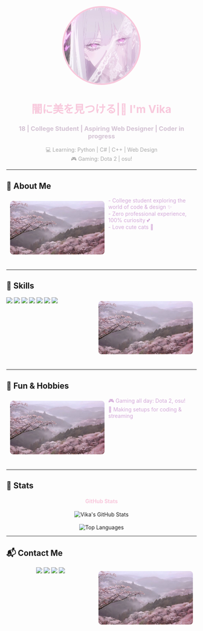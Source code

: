<!-- Аватарка -->
<p align="center">
  <img src="main-photo.jpg" alt="Vika" width="200" style="border-radius:50%; border:4px solid #f8c8dc"/>
</p>

<h1 align="center" style="color:#f8c8dc;"> 闇に美を見つける|🌸 I'm Vika</h1>
<h3 align="center" style="color:#d3c2d3;">18 | College Student | Aspiring Web Designer | Coder in progress</h3>

<p align="center" style="color:#a9a9a9;">
💻 Learning: Python | C# | C++ | Web Design <br>
🎮 Gaming: Dota 2 | osu! <br>
</p>

---

## 🌸 About Me
<img src="image2.jpg" alt="About" width="250" align="left" style="border-radius:8px; margin:10px;"/>
<p style="color:#d3a9d8;">
- College student exploring the world of code & design ✨ <br>
- Zero professional experience, 100% curiosity 💕 <br>
- Love cute cats 🖤 <br>
</p>
<div style="clear:both; margin-bottom:30px;"></div> <!-- Отступ после фото -->

---

## 🖤 Skills
<img src="image2.jpg" alt="Skills" width="250" align="right" style="border-radius:8px; margin:10px;"/>
<p>
  <img src="https://img.shields.io/badge/Python-FFB6C1?style=for-the-badge&logo=python&logoColor=white" />
  <img src="https://img.shields.io/badge/C%23-FFC0CB?style=for-the-badge&logo=c-sharp&logoColor=white" />
  <img src="https://img.shields.io/badge/C++-D8BFD8?style=for-the-badge&logo=c%2B%2B&logoColor=white" />
  <img src="https://img.shields.io/badge/HTML-FFB6C1?style=for-the-badge&logo=html5&logoColor=white" />
  <img src="https://img.shields.io/badge/CSS-D8BFD8?style=for-the-badge&logo=css3&logoColor=white" />
  <img src="https://img.shields.io/badge/JavaScript-FFC0CB?style=for-the-badge&logo=javascript&logoColor=white" />
  <img src="https://img.shields.io/badge/Figma-FFB6C1?style=for-the-badge&logo=figma&logoColor=white" />
</p>
<div style="clear:both; margin-bottom:30px;"></div> <!-- Отступ после фото -->

---

## 🎀 Fun & Hobbies
<img src="image2.jpg" alt="Fun" width="250" align="left" style="border-radius:8px; margin:10px;"/>
<p style="color:#d3a9d8;">
🎮 Gaming all day: Dota 2, osu! <br>
🌸 Making setups for coding & streaming
</p>
<div style="clear:both; margin-bottom:30px;"></div> <!-- Отступ после фото -->

---

## 🐾 Stats
<h4 align="center" style="color:#f8c8dc;">GitHub Stats</h4>
<p align="center">
  <img src="https://github-readme-stats.vercel.app/api?username=tiredhumanwannadead&show_icons=true&theme=transparent&hide_border=true&count_private=true" alt="Vika's GitHub Stats"/>
  <br><br>
  <img src="https://github-readme-stats.vercel.app/api/top-langs/?username=tiredhumanwannadead&layout=compact&theme=transparent&hide_border=true" alt="Top Languages"/>
</p>

---

## 📬 Contact Me
<img src="image2.jpg" alt="Contact" width="250" align="right" style="border-radius:8px; margin:10px;"/>
<p align="center">
  <a href="https://www.instagram.com/xenorupt" target="_blank"><img src="https://img.shields.io/badge/Instagram-FFB6C1?style=for-the-badge&logo=instagram&logoColor=white" /></a>
  <a href="mailto:conseragen@gmail.com"><img src="https://img.shields.io/badge/Email-D8BFD8?style=for-the-badge&logo=gmail&logoColor=white" /></a>
  <a href="https://t.me/m0ntig3n" target="_blank"><img src="https://img.shields.io/badge/Telegram-FFC0CB?style=for-the-badge&logo=telegram&logoColor=white" /></a>
  <a href="https://discord.com/users/aethervainz" target="_blank"><img src="https://img.shields.io/badge/Discord-7289DA?style=for-the-badge&logo=discord&logoColor=white" /></a>
</p>
<div style="clear:both; margin-bottom:30px;"></div> <!-- Отступ после фото -->
